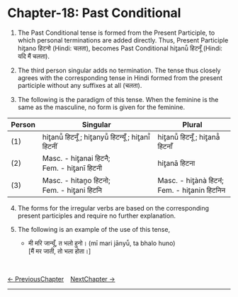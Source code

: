 # Chapter-18: Past Conditional

1. The Past Conditional tense is formed from the Present Participle, to which personal terminations are added directly. Thus, Present Participle hit̥ano हिटनो (Hindi: चलता), becomes Past Conditional hit̥anū̃ हिटनूँ (Hindi: यदि मैं चलता).

2. The third person singular adds no termination. The tense thus closely agrees with the corresponding tense in Hindi formed from the present participle without any suffixes at all (चलता).

3. The following is the paradigm of this tense. When the feminine is the same as the masculine, no form is given for the feminine.

| Person | Singular | Plural |
| ------------- | ------------- | ------------- |
| (1) | hit̥anū̃ हिटनूँ ; hit̥anyū̃ हिटन्यूँ ; hit̥anī̃ हिटनीं | hit̥anū̃ हिटनूँ ; hit̥anā̃ हिटनाँ |
| (2) | Masc. - hit̥anai हिटनै; <br>Fem. - hit̥anī हिटनी | hit̥anā हिटना |
| (3) | Masc. - hitan̥o हिटनो; <br>Fem. - hit̥ani हिटनि | Masc. - hit̥ànà हिटनऺ; <br>Fem. - hit̥anin हिटनिन |

4. The forms for the irregular verbs are based on the corresponding present participles and require no further  explanation.

5. The following is an example of the use of this tense,
   - मी मरि जान्यूँ, त भलो हुनो। (mī mari jānyū̃, ta bhalo huno)<br>
   [मैं मर जाती, तो भला होता।]

<br>

[<- PreviousChapter](/major/17_Future.md) &ensp; [NextChapter ->](https://pages.github.com/)

---